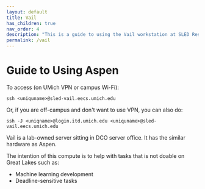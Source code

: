 ```yaml
---
layout: default
title: Vail
has_children: true
nav_order: 4
description: "This is a guide to using the Vail workstation at SLED Reserch Group."
permalink: /vail
---
```

# Guide to Using Aspen

To access (on UMich VPN or campus Wi-Fi):
```
ssh <uniquname>@sled-vail.eecs.umich.edu
```
Or, if you are off-campus and don't want to use VPN, you can also do:
```
ssh -J <uniqname>@login.itd.umich.edu <uniquname>@sled-vail.eecs.umich.edu
```


Vail is a lab-owned server sitting in DCO server office. It has the similar hardware as Aspen.

The intention of this compute is to help with tasks that is not doable on Great Lakes such as:
- Machine learning development
- Deadline-sensitive tasks
